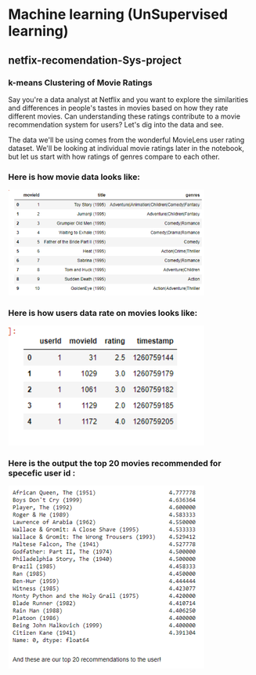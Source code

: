 # Machine learning (UnSupervised learning)
## netfix-recomendation-Sys-project
### k-means Clustering of Movie Ratings
Say you're a data analyst at Netflix and you want to explore the similarities and differences in people's tastes in movies based on how they rate different movies. Can understanding these ratings contribute to a movie recommendation system for users? Let's dig into the data and see.

The data we'll be using comes from the wonderful MovieLens user rating dataset. We'll be looking at individual movie ratings later in the notebook, but let us start with how ratings of genres compare to each other.

### Here is how movie data looks like:

<img src="images/1.PNG" width= "400">




### Here is how users data rate on movies looks like:


<img src="images/2.PNG" width= "400">




### Here is the output the top 20 movies recommended for specefic user id :


<img src="images/3.PNG" width= "400">
